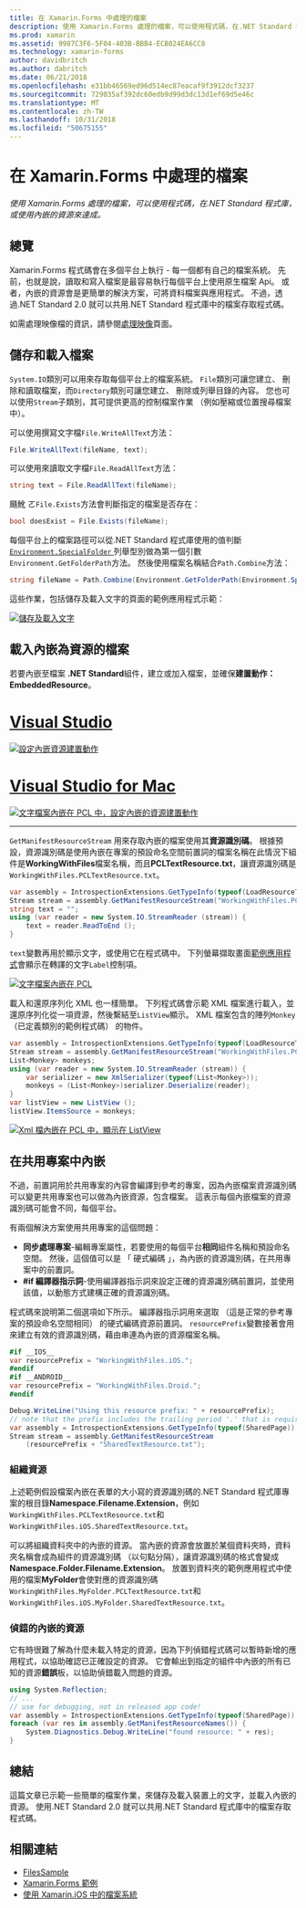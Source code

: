 ```yaml
---
title: 在 Xamarin.Forms 中處理的檔案
description: 使用 Xamarin.Forms 處理的檔案，可以使用程式碼，在.NET Standard 程式庫，或使用內嵌的資源來達成。
ms.prod: xamarin
ms.assetid: 9987C3F6-5F04-403B-BBB4-ECB024EA6CC8
ms.technology: xamarin-forms
author: davidbritch
ms.author: dabritch
ms.date: 06/21/2018
ms.openlocfilehash: e31bb46569ed96d514ec87eacaf9f3912dcf3237
ms.sourcegitcommit: 729035af392dc60edb9d99d3dc13d1ef69d5e46c
ms.translationtype: MT
ms.contentlocale: zh-TW
ms.lasthandoff: 10/31/2018
ms.locfileid: "50675155"
---
```

# <a name="file-handling-in-xamarinforms"></a>在 Xamarin.Forms 中處理的檔案

_使用 Xamarin.Forms 處理的檔案，可以使用程式碼，在.NET Standard 程式庫，或使用內嵌的資源來達成。_

## <a name="overview"></a>總覽

Xamarin.Forms 程式碼會在多個平台上執行 - 每一個都有自己的檔案系統。 先前，也就是說，讀取和寫入檔案是最容易執行每個平台上使用原生檔案 Api。 或者，內嵌的資源會是更簡單的解決方案，可將資料檔案與應用程式。 不過，透過.NET Standard 2.0 就可以共用.NET Standard 程式庫中的檔案存取程式碼。

如需處理映像檔的資訊，請參閱[處理映像](~/xamarin-forms/user-interface/images.md)頁面。

<a name="Loading_and_Saving_Files" />

## <a name="saving-and-loading-files"></a>儲存和載入檔案

`System.IO`類別可以用來存取每個平台上的檔案系統。 `File`類別可讓您建立、 刪除和讀取檔案，而`Directory`類別可讓您建立、 刪除或列舉目錄的內容。 您也可以使用`Stream`子類別，其可提供更高的控制檔案作業 （例如壓縮或位置搜尋檔案中）。

可以使用撰寫文字檔`File.WriteAllText`方法：

```csharp
File.WriteAllText(fileName, text);
```

可以使用來讀取文字檔`File.ReadAllText`方法：

```csharp
string text = File.ReadAllText(fileName);
```

颾魤 ㄛ`File.Exists`方法會判斷指定的檔案是否存在：

```csharp
bool doesExist = File.Exists(fileName);
```

每個平台上的檔案路徑可以從.NET Standard 程式庫使用的值判斷[ `Environment.SpecialFolder` ](xref:System.Environment.SpecialFolder)列舉型別做為第一個引數`Environment.GetFolderPath`方法。 然後使用檔案名稱結合`Path.Combine`方法：

```csharp
string fileName = Path.Combine(Environment.GetFolderPath(Environment.SpecialFolder.LocalApplicationData), "temp.txt");
```

這些作業，包括儲存及載入文字的頁面的範例應用程式示範：

[![儲存及載入文字](files-images/saveandload-sml.png "儲存和載入應用程式中的檔案")](files-images/saveandload.png#lightbox "儲存和載入應用程式中的檔案")

<a name="Loading_Files_Embedded_as_Resources" />

## <a name="loading-files-embedded-as-resources"></a>載入內嵌為資源的檔案

若要內嵌至檔案 **.NET Standard**組件，建立或加入檔案，並確保**建置動作： EmbeddedResource**。

# <a name="visual-studiotabwindows"></a>[Visual Studio](#tab/windows)

[![設定內嵌資源建置動作](files-images/vs-embeddedresource-sml.png "設定 EmbeddedResource BuildAction")](files-images/vs-embeddedresource.png#lightbox "設定 EmbeddedResource 建置動作")

# <a name="visual-studio-for-mactabmacos"></a>[Visual Studio for Mac](#tab/macos)

[![文字檔案內嵌在 PCL 中，設定內嵌的資源建置動作](files-images/xs-embeddedresource-sml.png "設定 EmbeddedResource BuildAction")](files-images/xs-embeddedresource.png#lightbox "設定 EmbeddedResource 建置動作")

-----

`GetManifestResourceStream` 用來存取內嵌的檔案使用其**資源識別碼**。 根據預設，資源識別碼是使用內嵌在專案的預設命名空間前置詞的檔案名稱在此情況下組件是**WorkingWithFiles**檔案名稱，而且**PCLTextResource.txt**，讓資源識別碼是`WorkingWithFiles.PCLTextResource.txt`。

```csharp
var assembly = IntrospectionExtensions.GetTypeInfo(typeof(LoadResourceText)).Assembly;
Stream stream = assembly.GetManifestResourceStream("WorkingWithFiles.PCLTextResource.txt");
string text = "";
using (var reader = new System.IO.StreamReader (stream)) {
    text = reader.ReadToEnd ();
}
```

`text`變數再用於顯示文字，或使用它在程式碼中。 下列螢幕擷取畫面[範例應用程式](https://developer.xamarin.com/samples/xamarin-forms/WorkingWithFiles/)會顯示在轉譯的文字`Label`控制項。

 [![文字檔案內嵌在 PCL](files-images/pcltext-sml.png "內嵌的文字檔案中的應用程式中顯示的 PCL")](files-images/pcltext.png#lightbox "內嵌的文字檔案中的應用程式中顯示的 PCL")

載入和還原序列化 XML 也一樣簡單。 下列程式碼會示範 XML 檔案進行載入，並還原序列化從一項資源，然後繫結至`ListView`顯示。 XML 檔案包含的陣列`Monkey`（已定義類別的範例程式碼） 的物件。

```csharp
var assembly = IntrospectionExtensions.GetTypeInfo(typeof(LoadResourceText)).Assembly;
Stream stream = assembly.GetManifestResourceStream("WorkingWithFiles.PCLXmlResource.xml");
List<Monkey> monkeys;
using (var reader = new System.IO.StreamReader (stream)) {
    var serializer = new XmlSerializer(typeof(List<Monkey>));
    monkeys = (List<Monkey>)serializer.Deserialize(reader);
}
var listView = new ListView ();
listView.ItemsSource = monkeys;
```

 [![Xml 檔內嵌在 PCL 中，顯示在 ListView](files-images/pclxml-sml.png "內嵌的 XML 檔案，在 ListView 中顯示的 PCL")](files-images/pclxml.png#lightbox "內嵌的 XML 檔案，在 ListView 中顯示的 PCL")

<a name="Embedding_in_Shared_Projects" />

## <a name="embedding-in-shared-projects"></a>在共用專案中內嵌

不過，前置詞用於共用專案的內容會編譯到參考的專案，因為內嵌檔案資源識別碼可以變更共用專案也可以做為內嵌資源，包含檔案。 這表示每個內嵌檔案的資源識別碼可能會不同，每個平台。

有兩個解決方案使用共用專案的這個問題：

-  **同步處理專案**-編輯專案屬性，若要使用的每個平台**相同**組件名稱和預設命名空間。 然後，這個值可以是 「 硬式編碼 」，為內嵌的資源識別碼，在共用專案中的前置詞。
-  **#if 編譯器指示詞**-使用編譯器指示詞來設定正確的資源識別碼前置詞，並使用該值，以動態方式建構正確的資源識別碼。


程式碼來說明第二個選項如下所示。 編譯器指示詞用來選取 （這是正常的參考專案的預設命名空間相同） 的硬式編碼資源前置詞。 `resourcePrefix`變數接著會用來建立有效的資源識別碼，藉由串連為內嵌的資源檔案名稱。

```csharp
#if __IOS__
var resourcePrefix = "WorkingWithFiles.iOS.";
#endif
#if __ANDROID__
var resourcePrefix = "WorkingWithFiles.Droid.";
#endif

Debug.WriteLine("Using this resource prefix: " + resourcePrefix);
// note that the prefix includes the trailing period '.' that is required
var assembly = IntrospectionExtensions.GetTypeInfo(typeof(SharedPage)).Assembly;
Stream stream = assembly.GetManifestResourceStream
    (resourcePrefix + "SharedTextResource.txt");
```

<a name="Organizing_Resources" />

### <a name="organizing-resources"></a>組織資源

上述範例假設檔案內嵌在表單的大小寫的資源識別碼的.NET Standard 程式庫專案的根目錄**Namespace.Filename.Extension**，例如`WorkingWithFiles.PCLTextResource.txt`和`WorkingWithFiles.iOS.SharedTextResource.txt`。

可以將組織資料夾中的內嵌的資源。 當內嵌的資源會放置於某個資料夾時，資料夾名稱會成為組件的資源識別碼 （以句點分隔），讓資源識別碼的格式會變成**Namespace.Folder.Filename.Extension**。 放置到資料夾的範例應用程式中使用的檔案**MyFolder**會使對應的資源識別碼`WorkingWithFiles.MyFolder.PCLTextResource.txt`和`WorkingWithFiles.iOS.MyFolder.SharedTextResource.txt`。

<a name="Debugging_Embedded_Resources" />

### <a name="debugging-embedded-resources"></a>偵錯的內嵌的資源

它有時很難了解為什麼未載入特定的資源，因為下列偵錯程式碼可以暫時新增的應用程式，以協助確認已正確設定的資源。 它會輸出到指定的組件中內嵌的所有已知的資源**錯誤**板，以協助偵錯載入問題的資源。

```csharp
using System.Reflection;
// ...
// use for debugging, not in released app code!
var assembly = IntrospectionExtensions.GetTypeInfo(typeof(SharedPage)).Assembly;
foreach (var res in assembly.GetManifestResourceNames()) {
    System.Diagnostics.Debug.WriteLine("found resource: " + res);
}
```

## <a name="summary"></a>總結

這篇文章已示範一些簡單的檔案作業，來儲存及載入裝置上的文字，並載入內嵌的資源。 使用.NET Standard 2.0 就可以共用.NET Standard 程式庫中的檔案存取程式碼。

## <a name="related-links"></a>相關連結

- [FilesSample](https://developer.xamarin.com/samples/xamarin-forms/WorkingWithFiles/)
- [Xamarin.Forms 範例](https://github.com/xamarin/xamarin-forms-samples)
- [使用 Xamarin.iOS 中的檔案系統](~/ios/app-fundamentals/file-system.md)

